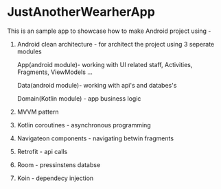 # JustAnotherWearherApp

This is an sample app to showcase how to make Android project using -

1. Android clean architecture - for architect the project using 3 seperate modules

    App(android module)- working with UI related staff, Activities, Fragments, ViewModels ...

    Data(android module)- working with api's and databes's

    Domain(Kotlin module) - app business logic

2. MVVM pattern

3. Kotlin coroutines - asynchronous programming 

4. Navigateon components - navigating betwin fragments

5. Retrofit - api calls

6. Room - pressinstens databse

7. Koin - dependecy injection
